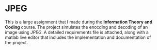 # JPEG

This is a large assignment that I made during the **Information Theory and Coding** course. The project simulates the enocding and decoding of an image using *JPEG*. A detailed requirements file is attached, along with a matlab live editor that includes the implementation and documentation of the project.
